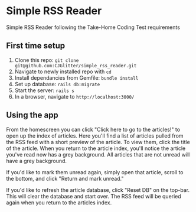 # Simple RSS Reader

Simple RSS Reader following the Take-Home Coding Test requirements

## First time setup
1. Clone this repo: `git clone git@github.com:CJGlitter/simple_rss_reader.git`
1. Navigate to newly installed repo with `cd`
1. Install dependancies from Gemfile: `bundle install`
1. Set up database: `rails db:migrate`
1. Start the server: `rails s`
1. In a browser, navigate to `http://localhost:3000/`

## Using the app
From the homescreen you can click "Click here to go to the articles!" to open up the index of articles. Here you'll find a list of articles pulled from the RSS feed with a short preview of the article. To view them, click the title of the article. When you return to the article index, you'll notice the article you've read now has a grey background. All articles that are not unread will have a grey background.

If you'd like to mark them unread again, simply open that article, scroll to the bottom, and click "Return and mark unread." 

If you'd like to refresh the article database, click "Reset DB" on the top-bar. This will clear the database and start over. The RSS feed will be queried again when you return to the articles index.
